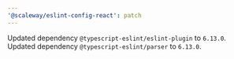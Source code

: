 ```yaml
---
'@scaleway/eslint-config-react': patch
---
```


Updated dependency `@typescript-eslint/eslint-plugin` to `6.13.0`.
Updated dependency `@typescript-eslint/parser` to `6.13.0`.
